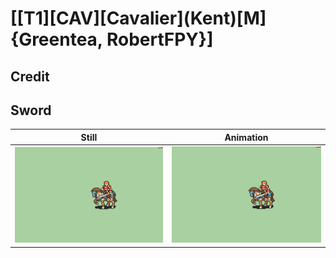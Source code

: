 # [\[T1\]\[CAV\]\[Cavalier\]\(Kent\)\[M\]{Greentea, RobertFPY}]

## Credit


	
## Sword

| Still | Animation |
| :---: | :-------: |
| ![Sword still](./Sword_000.png) | ![Sword animation](./Sword.gif) |
